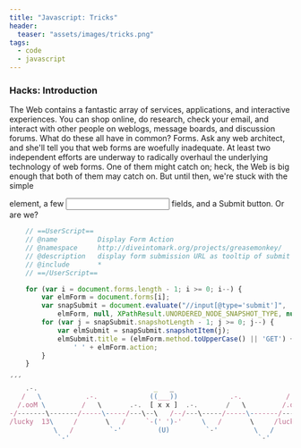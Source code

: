 ```yaml
---
title: "Javascript: Tricks"
header:
  teaser: "assets/images/tricks.png"
tags: 
  - code
  - javascript
---
```



### Hacks: Introduction

The Web contains a fantastic array of services, applications, and interactive experiences. You can shop online, do research, check your email, and interact with other people on weblogs, message boards, and discussion forums. What do these all have in common? Forms.
Ask any web architect, and she'll tell you that web forms are woefully inadequate. At least two independent efforts are underway to radically overhaul the underlying technology of web forms. One of them might catch on; heck, the Web is big enough that both of them may catch on. But until then, we're stuck with the simple <form> element, a few <input> fields, and a Submit button.
Or are we?

```javascript
	// ==UserScript==
	// @name		  Display Form Action
	// @namespace	  http://diveintomark.org/projects/greasemonkey/
	// @description	  display form submission URL as tooltip of submit button
	// @include		  *
	// ==/UserScript==

	for (var i = document.forms.length - 1; i >= 0; i--) {
		var elmForm = document.forms[i];
		var snapSubmit = document.evaluate("//input[@type='submit']",
			elmForm, null, XPathResult.UNORDERED_NODE_SNAPSHOT_TYPE, null);
		for (var j = snapSubmit.snapshotLength - 1; j >= 0; j--) {
			var elmSubmit = snapSubmit.snapshotItem(j);
			elmSubmit.title = (elmForm.method.toUpperCase() || 'GET') +
				' ' + elmForm.action;
		}
	}

´´´
    .-.                             _   _                             .-.
   /   \           .-.             ((___))             .-.           /   \
  /.ooM \         /   \       .-.  [ x x ]  .-.       /   \         /.ooM \
-/-------\-------/-----\-----/---\--\   /--/---\-----/-----\-------/-------\-
/lucky  13\     /       \   /     `-(' ')-'     \   /       \     /lucky  13\
           \   /         `-'         (U)         `-'         \   /
            `-'                                               `-'